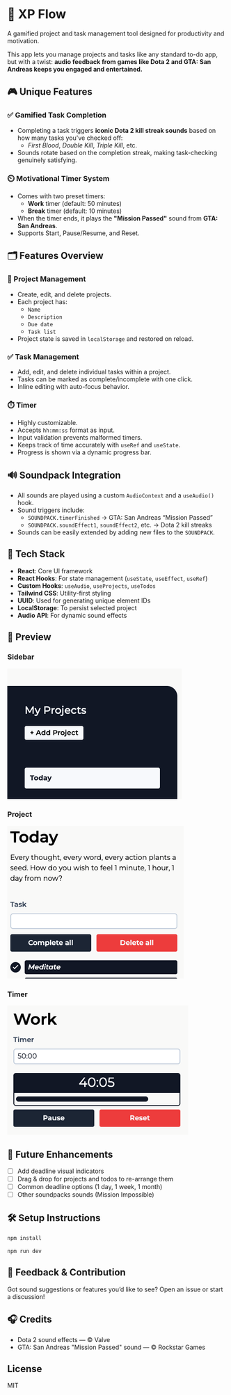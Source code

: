 # 🧠 XP Flow

A gamified project and task management tool designed for productivity and motivation.

This app lets you manage projects and tasks like any standard to-do app, but with a twist: **audio feedback from games like Dota 2 and GTA: San Andreas keeps you engaged and entertained.**

## 🎮 Unique Features

### ✅ Gamified Task Completion
- Completing a task triggers **iconic Dota 2 kill streak sounds** based on how many tasks you've checked off:
  - *First Blood*, *Double Kill*, *Triple Kill*, etc.
- Sounds rotate based on the completion streak, making task-checking genuinely satisfying.

### ⏲️ Motivational Timer System
- Comes with two preset timers:
  - **Work** timer (default: 50 minutes)
  - **Break** timer (default: 10 minutes)
- When the timer ends, it plays the **"Mission Passed"** sound from **GTA: San Andreas**.
- Supports Start, Pause/Resume, and Reset.

## 🗂️ Features Overview

### 📁 Project Management
- Create, edit, and delete projects.
- Each project has:
  - `Name`
  - `Description`
  - `Due date`
  - `Task list`
- Project state is saved in `localStorage` and restored on reload.

### ✅ Task Management
- Add, edit, and delete individual tasks within a project.
- Tasks can be marked as complete/incomplete with one click.
- Inline editing with auto-focus behavior.

### ⏱️ Timer
- Highly customizable.
- Accepts `hh:mm:ss` format as input.
- Input validation prevents malformed timers.
- Keeps track of time accurately with `useRef` and `useState`.
- Progress is shown via a dynamic progress bar.

## 🔊 Soundpack Integration

- All sounds are played using a custom `AudioContext` and a `useAudio()` hook.
- Sound triggers include:
  - `SOUNDPACK.timerFinished` → GTA: San Andreas “Mission Passed”
  - `SOUNDPACK.soundEffect1`, `soundEffect2`, etc. → Dota 2 kill streaks
- Sounds can be easily extended by adding new files to the `SOUNDPACK`.

## 🧠 Tech Stack

- **React**: Core UI framework
- **React Hooks**: For state management (`useState`, `useEffect`, `useRef`)
- **Custom Hooks**: `useAudio`, `useProjects`, `useTodos`
- **Tailwind CSS**: Utility-first styling
- **UUID**: Used for generating unique element IDs
- **LocalStorage**: To persist selected project
- **Audio API**: For dynamic sound effects

## 📸 Preview
### Sidebar
![Sidebar](./docs/img/sidebar.png)

### Project
![Project](./docs/img/project.png)

### Timer
![Timer](./docs/img/timer.png)

## 🚀 Future Enhancements

- [ ] Add deadline visual indicators
- [ ] Drag & drop for projects and todos to re-arrange them
- [ ] Common deadline options (1 day, 1 week, 1 month)
- [ ] Other soundpacks sounds (Mission Impossible)

## 🛠️ Setup Instructions
```
npm install
```
```
npm run dev
```

## 💬 Feedback & Contribution

Got sound suggestions or features you’d like to see? Open an issue or start a discussion!

## 🎧 Credits

- Dota 2 sound effects — © Valve
- GTA: San Andreas "Mission Passed" sound — © Rockstar Games

## License

MIT
